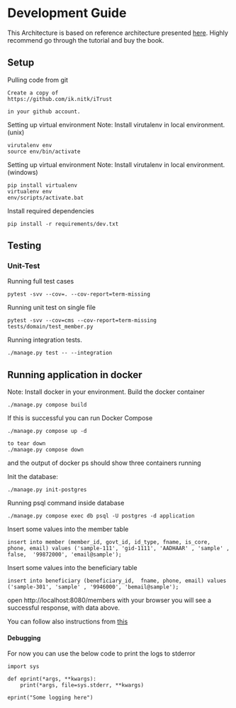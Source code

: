 # Development Guide

This Architecture is based on reference architecture presented [here](https://www.thedigitalcatbooks.com/pycabook-introduction/).
Highly recommend go through the tutorial and buy the book.

## Setup

Pulling code from git

```
Create a copy of
https://github.com/ik.nitk/iTrust

in your github account.
```

Setting up virtual environment
Note: Install virutalenv in local environment.(unix)

```
virutalenv env
source env/bin/activate
```

Setting up virtual environment
Note: Install virutalenv in local environment.(windows)

```
pip install virtualenv
virtualenv env
env/scripts/activate.bat
```

Install required dependencies

```
pip install -r requirements/dev.txt
```

## Testing

### Unit-Test

Running full test cases

```
pytest -svv --cov=. --cov-report=term-missing
```

Running unit test on single file

```
pytest -svv --cov=cms --cov-report=term-missing tests/domain/test_member.py
```

Running integration tests.

```
./manage.py test -- --integration
```

## Running application in docker

Note: Install docker in your environment.
Build the docker container

```
./manage.py compose build
```

If this is successful you can run Docker Compose

```
./manage.py compose up -d

to tear down
./manage.py compose down
```

and the output of docker ps should show three containers running

Init the database:

```
./manage.py init-postgres
```

Running psql command inside database

```
./manage.py compose exec db psql -U postgres -d application
```

Insert some values into the member table

```
insert into member (member_id, govt_id, id_type, fname, is_core, phone, email) values ('sample-111', 'gid-1111', 'AADHAAR' , 'sample' , false,  '99872000', 'email@sample');
```

Insert some values into the beneficiary table

```
insert into beneficiary (beneficiary_id,  fname, phone, email) values ('sample-301', 'sample' , '9946000', 'bemail@sample');
```

open http://localhost:8080/members with your browser you will see a successful response, with data above.

You can follow also instructions from [this](https://www.thedigitalcatbooks.com/pycabook-chapter-08/)

#### Debugging

For now you can use the below code to print the logs to stderror

```
import sys

def eprint(*args, **kwargs):
    print(*args, file=sys.stderr, **kwargs)

eprint("Some logging here")
```
